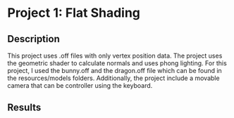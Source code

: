 # Project 1: Flat Shading 

## Description

This project uses .off files with only vertex position data. The project uses the geometric shader to calculate normals and uses phong lighting.
For this project, I used the bunny.off and the dragon.off file which can be found in the resources/models folders.
Additionally, the project include a movable camera that can be controller using the keyboard.

## Results


